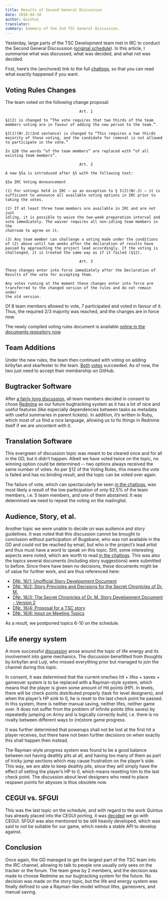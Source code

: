 ```yaml
---
title: Results of Second General Discussion
date: 2016-04-10
author: Quintus
translator:
summary: Summary of the 2nd TSC General Discussion.
---
```


Yesterday, large parts of the TSC Development team met in IRC to
conduct the Second General Discsussion ([original schedule][1]). In
this article, I summarise what was discussed, what was decided, and
what not was decided.

First, here’s the (anchored) link to the full [chatlogs][2], so that
you can read what exactly happened if you want.

Voting Rules Changes
--------------------

The team voted on the following change proposal:


~~~~~~~~~~~~~~~~~~~~~~~~~~~~~~
                                 Art. 1

§2(2) is changed to “The vote requires that two thirds of the team
members voting are in favour of adding the new person to the team.”.

§3(1)(Nr.3)(2nd sentence) is changed to “This requires a two thirds
majority of those voting, and the candidate for removal is not allowed
to participate in the vote.”

In §20 the words “of the team members” are replaced with “of all
existing team members”.

                                 Art. 2

A new §5a is introduced after §5 with the following text:

§5a IRC Voting Announcement

(1) For votings held in IRC — as an exception to § 5(2)(Nr.3) — it is
sufficient to announce all available voting options in IRC prior to
taking the votes.

(2) If at least three team members are available in IRC and are not just
idling, it is possible to waive the two-week preparation interval and
vote immediately. The waiver requires all non-idling team members in the
chatroom to agree on it.

(3) Any team member can challenge a voting made under the conditions
of (2) above until two weeks after the declaration of results have
passed by approaching the project lead accordingly. If the voting is
challenged, it is treated the same way as if it failed (§12).

                                 Art. 3

These changes enter into force immediately after the Declaration of
Results of the vote for accepting them.

Any votes running at the moment these changes enter into force are
transferred to the changed version of the rules and do not remain under
the old version.
~~~~~~~~~~~~~~~~~~~~~~~~~~~~~~

Of 8 team members allowed to vote, 7 participated and voted in favour
of it. Thus, the required 2/3 majority was reached, and the changes are
in force now.

The newly compiled voting rules document is available [online in the
documents reopsitory now][3].

Team Additions
--------------

Under the new rules, the team then continued with voting on adding
kirbyfan and skarfester to the team. [Both][4] [votes][5]
succeeded. As of now, the two just need to accept their membership on
GitHub.

Bugtracker Software
-------------------

After [a fairly long discussion][7], all team members decided in consent to
chose [Redmine][6] as our future bugtracking system as it has a lot of
nice and useful features (like especially dependencies between tasks
as metadata with useful summaries in parent tickets). In addition, it’s written
in Ruby, which most of us find a nice language, allowing us to fix
things in Redmine itself if we are uncontent with it.

Translation Software
--------------------

This evergreen of discussion topic was meant to be cleared once and
for all in the GD, but it didn’t happen. Albeit we have voted twice on
the topic, no winning option could be determined -- two options always
received the same number of votes. As per §12 of the Voting Rules,
this means the vote is failed and has no binding result, and the topic
can be voted over again.

The failure of vote, which can spectacularly be seen [in the
chatlogs][8], was most likely a result of the low participation of
only 62.5% of the team members, i.e. 5 team members, and one of them
abstained. It was determined we need to repeat the voting on the
mailinglist.

Audience, Story, et al.
-----------------------

Another topic we were unable to decide on was audience and story
guidelines. It was noted that this discussion cannot be brought to
conclusion without participation of Bugsbane, who was not available in
the GD and could not be reached by email, but who is the project’s
lead artist and thus must have a word to speak on this topic. Still,
some interesting aspects were noted, which are worth to read [in the
chatlogs][9]. This was also the topics several documents (including
story suggestions) were submitted to before. Since there have been no
decisions, these documents might be of value for further work, and are
thus referenced here:

* [DNr. 16/1: Unofficial Story Development Document][12]
* [DNr. 16/2: Story Principles and Decisions for the Secret Chronicles
  of Dr. M.][13]
* [DNr. 16/3: The Secret Chronicles of Dr. M. Story Development
  Document - Version 2][14]
* [DNr. 16/4: Proposal for a TSC story][15]
* [DNr. 16/6: Input on Meeting Topics][16]

As a result, we postponed topics 6-10 on the schedule.

Life energy system
------------------

A more successful [discussion][10] arose around the topic of life
energy and its involvement into game mechanics. The discussion
benefitted from thoughts by kirbyfan and Luiji, who missed everything
prior but managed to join the channel during this topic.

In consent, it was determined that the current one/two hit + lifes +
saves + gameover system is to be replaced with a Rayman-style system,
which means that the player is given some amount of Hit points
(HP). In levels, there will be check points distributed properly (task
for level designers), and when the player’s HP sink to 0, he is reset
to the last check point he passed. In this system, there is neither
manual saving, neither lifes, neither game over. It does not suffer
from the problem of infinite points (this saves) by repeatedly jumping
on Army and is logically correctly build, i.e. there is no rivalty
between different ways to (re)store game progress.

It was further determined that powerups shall not be lost at the first
hit a player receives, but there have not been further decisions on
when exactly this shall happen then instead.

The Rayman-style progress system was found to be a good balance
between not having deathly pits at all, and having too many of them as
part of tricky jump sections which may cause frustration on the
player’s side. This way, we are able to keep deathly pits, since they
will simply have the effect of setting the player’s HP to 0, which
means resetting him to the last check point. The discussion about
level designers who need to place respawn points for abysses is thus
obsolete now.

CEGUI vs. SFGUI
---------------

This was the last topic on the schedule, and with regard to the work
Quintus has already placed into the CEGUI porting, it was [decided][11] we go
with CEGUI. SFGUI was also mentioned to be still heavily developed,
which was said to not be suitable for our game, which needs a stable
API to develop against.

Conclusion
----------

Once again, the GD managed to get the largest part of the TSC team
into the IRC channel, allowing to talk to people one usually only sees
on the tracker or the forum. The team grew by 2 members, and the
decision was made to choose Redmine as our bugtracking system for the
future. No decision was made on the story topic, but the life and
energy system was finally defined to use a Rayman-like model without
lifes, gameovers, and manual saving.

[1]: http://lists.secretchronicles.de/tsc-devel/2016/04/0000004.html
[2]: http://chatlogs.secretchronicles.de/htmllogs/2016-04-09.log.html#msg-2016-04-09T17:13:07+00:00
[3]: https://github.com/Secretchronicles/documents/raw/master/votingrules/votingrules-2016-04-09.pdf
[4]: https://github.com/Secretchronicles/documents/blob/master/votes/004.md
[5]: https://github.com/Secretchronicles/documents/blob/master/votes/005.md
[6]: https://www.redmine.org/
[7]: http://chatlogs.secretchronicles.de/htmllogs/2016-04-09.log.html#msg-2016-04-09T17:40:52+00:00
[8]: http://chatlogs.secretchronicles.de/htmllogs/2016-04-09.log.html#msg-2016-04-09T18:16:08+00:00
[9]: http://chatlogs.secretchronicles.de/htmllogs/2016-04-09.log.html#msg-2016-04-09T19:07:40+00:00
[10]: http://chatlogs.secretchronicles.de/htmllogs/2016-04-09.log.html#msg-2016-04-09T19:47:28+00:00
[11]: http://chatlogs.secretchronicles.de/htmllogs/2016-04-09.log.html#msg-2016-04-09T21:00:11+00:00
[12]: https://github.com/Secretchronicles/documents/raw/master/gd/documents/pdf/16-001.pdf
[13]: https://github.com/Secretchronicles/documents/raw/master/gd/documents/pdf/16-002.pdf
[14]: https://github.com/Secretchronicles/documents/raw/master/gd/documents/pdf/16-003.pdf
[15]: https://github.com/Secretchronicles/documents/raw/master/gd/documents/pdf/16-004.pdf
[16]: https://github.com/Secretchronicles/documents/raw/master/gd/documents/pdf/16-006.pdf
